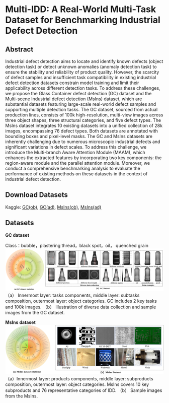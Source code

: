# Multi-IDD: A Real-World Multi-Task Dataset for Benchmarking Industrial Defect Detection

## Abstract

Industrial defect detection aims to locate and identify known defects $\mathrm{(}$object detection task$\mathrm{)}$ or detect unknown anomalies $\mathrm{(}$anomaly detection task$\mathrm{)}$ to ensure the stability and reliability of product quality. However, the scarcity of defect samples and insufficient task compatibility in existing industrial defect detection datasets constrain model training and limit their applicability across different detection tasks. To address these challenges, we propose the Glass Container defect detection $\mathrm{(}$GC$\mathrm{)}$ dataset and the Multi-scene Industrial defect detection $\mathrm{(}$MsIns$\mathrm{)}$ dataset, which are substantial datasets featuring large-scale real-world defect samples and supporting multiple detection tasks. The GC dataset, sourced from actual production lines, consists of 100k high-resolution, multi-view images across three object shapes, three structural categories, and five defect types. The MsIns dataset integrates 10 existing datasets into a unified collection of 28k images, encompassing 76 defect types. Both datasets are annotated with bounding boxes and pixel-level masks. The GC and MsIns datasets are inherently challenging due to numerous microscopic industrial defects and significant variations in defect scales. To address this challenge, we introduce the Multi-branch Aware Attention Module (MAAM), which enhances the extracted features by incorporating two key components: the region-aware module and the parallel attention module. Moreover, we conduct a comprehensive benchmarking analysis to evaluate the performance of existing methods on these datasets in the context of industrial defect detection.

## Download Datasets

Kaggle: [GC(ob)](https://drive.google.com/file/d/19KMM8YQasQuuBEun-qaS_wBSc03Npf5R/view?usp=sharing), [GC(ad)](https://drive.google.com/file/d/15EkvLsmj_2PEBsOGCcwlwAbpum6_NHF3/view?usp=sharing), [MsIns(ob)](https://drive.google.com/file/d/1PV-XmHUJh9jNL_tmjEalAklir_o1OL_9/view?usp=sharing), [MsIns(ad)](https://drive.google.com/file/d/1Taz7N8LIjGgQiQ-kbvQ_aJQKGoTuHDtV/view?usp=sharing)
         

## Datasets
**GC dataset**

Class：bubble，plastering thread，black spot，oil， quenched grain
![示例图片](images/GC.png)
（a） Innermost layer: tasks components, middle layer: subtasks composition, outermost layer: object categories. GC includes 2 key tasks and 100k images.
（b） Illustration of diverse data collection and sample images from the GC dataset.

**MsIns dataset**
![示例图片](images/MsIns.png)
（a）Innermost layer: products components, middle layer: subproducts composition, outermost layer: object categories. MsIns covers 10 key subproducts and 76 representative categories of IDD.
（b） Sample images from the MsIns.
